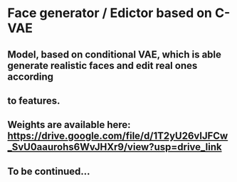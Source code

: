 # Face generator / Edictor based on C-VAE
## Model, based on conditional VAE, which is able generate realistic faces and edit real ones according
## to features.

## Weights are available here: https://drive.google.com/file/d/1T2yU26vlJFCw_SvU0aaurohs6WvJHXr9/view?usp=drive_link

## To be continued...
